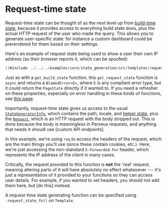 # Request-time state

Request-time state can be thought of as the next level up from [build-time state](:state/build), because it provides access to everything build state does, plus the actual HTTP request of the user who made the query. This allows you to generate user-specific state: for instance a custom dashboard could be prerendered for them based on their settings.

Here's an example of request state being used to show a user their own IP address (as their browser reports it, which can be spoofed):

```rust
{{#include ../../../examples/core/state_generation/src/templates/request_state.rs}}
```

Just as with a `get_build_state` function, this `get_request_state` function is `async` and returns a `BlamedError<E>`, where `E` is any compliant error type, but it could return the `PageState` directly if it wanted to. If you need a refresher on these properties, especially on error handling in these kinds of functions, see [this page](:state/build).

Importantly, request-time state gives us access to the usual [`StateGeneratorInfo`](=prelude/struct.StateGeneratorInfo@perseus), which contains the path, locale, and [helper state](:state/helper), plus the [`Request`](:prelude/type.Request@perseus), which is an HTTP request with the body stripped out. This is done because the body is meaningless in Perseus requests, and anything that needs it shoudl use [custom API endpoints].

In this example, we're using `req` to access the headers of the request, which are the main things you'll use (since these contain cookies, etc.). Here, we're just accessing the non-standard `X-Forwarded-For` header, which represents the IP address of the client in many cases.

Critically, the request provided to this function is **not** the 'real' request, meaning altering parts of it will have absolutely no effect whatsoever --- it's just a representation of it provided to your functions so they can access user details. For example, if you wanted to set headers, you should not add them here, but [do this] instead.

A request-time state generating function can be specified using `.request_state_fn()` on `Template`.
